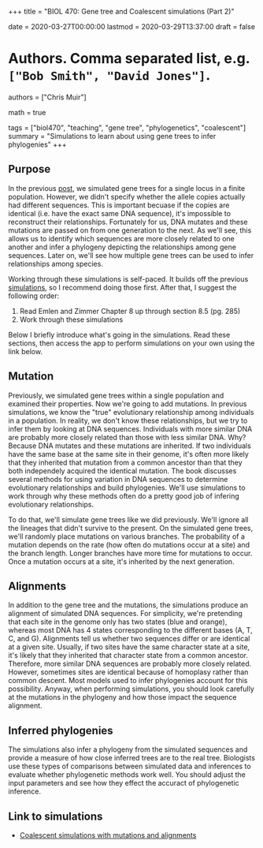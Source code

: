 +++
title = "BIOL 470: Gene tree and Coalescent simulations (Part 2)"

date = 2020-03-27T00:00:00
lastmod = 2020-03-29T13:37:00
draft = false

# Authors. Comma separated list, e.g. `["Bob Smith", "David Jones"]`.
authors = ["Chris Muir"]

math = true

tags = ["biol470", "teaching", "gene tree", "phylogenetics", "coalescent"]
summary = "Simulations to learn about using gene trees to infer phylogenies"
+++

## Purpose

In the previous [post](https://cdmuir.netlify.com/post/2020-03-22-biol470-gene-trees1), we simulated gene trees for a single locus in a finite population. However, we didn't specify whether the allele copies actually had different sequences. This is important becuase if the copies are identical (i.e. have the exact same DNA sequence), it's impossible to reconstruct their relationships. Fortunately for us, DNA mutates and these mutations are passed on from one generation to the next. As we'll see, this allows us to identify which sequences are more closely related to one another and infer a phylogeny depicting the relationships among gene sequences. Later on, we'll see how multiple gene trees can be used to infer relationships among species.

Working through these simulations is self-paced. It builds off the previous [simulations](https://cdmuir.netlify.com/post/2020-03-22-biol470-gene-trees1), so I recommend doing those first. After that, I suggest the following order:

1. Read Emlen and Zimmer Chapter 8 up through section 8.5 (pg. 285)
2. Work through these simulations
 
Below I briefly introduce what's going in the simulations. Read these sections, then access the app to perform simulations on your own using the link below.

## Mutation

Previously, we simulated gene trees within a single population and examined their properties. Now we're going to add mutations. In previous simulations, we know the "true" evolutionary relationship among individuals in a population. In reality, we don't know these relationships, but we try to infer them by looking at DNA sequences. Individuals with more similar DNA are probably more closely related than those with less similar DNA. Why? Because DNA mutates and these mutations are inherited. If two individuals have the same base at the same site in their genome, it's often more likely that they inherited that mutation from a common ancestor than that they both independely acquired the identical mutation. The book discusses several methods for using variation in DNA sequences to determine evolutionary relationships and build phylogenies. We'll use simulations to work through why these methods often do a pretty good job of infering evolutionary relationships.

To do that, we'll simulate gene trees like we did previously. We'll ignore all the lineages that didn't survive to the present. On the simulated gene trees, we'll randomly place mutations on various branches. The probability of a mutation depends on the rate (how often do mutations occur at a site) and the branch length. Longer branches have more time for mutations to occur. Once a mutation occurs at a site, it's inherited by the next generation.

## Alignments

In addition to the gene tree and the mutations, the simulations produce an alignment of simulated DNA sequences. For simplicity, we're pretending that each site in the genome only has two states (blue and orange), whereas most DNA has 4 states corresponding to the different bases (A, T, C, and G). Alignments tell us whether two sequences differ or are identical at a given site. Usually, if two sites have the same character state at a site, it's likely that they inherited that character state from a common ancestor. Therefore, more similar DNA sequences are probably more closely related. However, sometimes sites are identical because of homoplasy rather than common descent. Most models used to infer phylogenies account for this possibility. Anyway, when performing simulations, you should look carefully at the mutations in the phylogeny and how those impact the sequence alignment.

## Inferred phylogenies

The simulations also infer a phylogeny from the simulated sequences and provide a measure of how close inferred trees are to the real tree. Biologists use these types of comparisons between simulated data and inferences to evaluate whether phylogenetic methods work well. You should adjust the input parameters and see how they effect the accuract of phylogenetic inference.

## Link to simulations

* [Coalescent simulations with mutations and alignments](https://cdmuir.shinyapps.io/genetree-to-phylogeny/)
